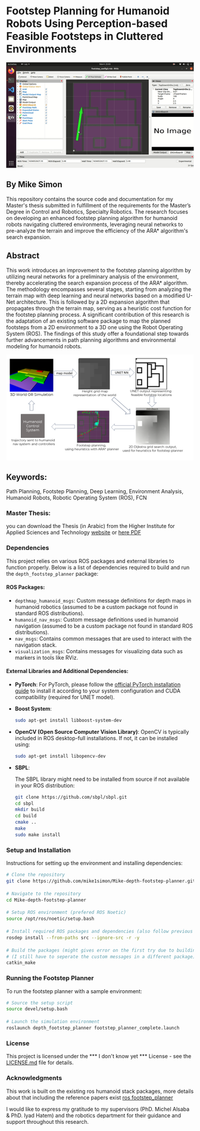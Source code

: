 # Footstep Planning for Humanoid Robots Using Perception-based Feasible Footsteps in Cluttered Environments
![Rviz-depth-footstep-planning.gif](./depth_footstep_search.gif)
## By Mike Simon

This repository contains the source code and documentation for my Master's thesis submitted in fulfillment of the requirements for the Master’s Degree in Control and Robotics, Specialty Robotics. The research focuses on developing an enhanced footstep planning algorithm for humanoid robots navigating cluttered environments, leveraging neural networks to pre-analyze the terrain and improve the efficiency of the ARA* algorithm's search expansion.
## Abstract

This work introduces an improvement to the footstep planning algorithm by utilizing neural networks for a preliminary analysis of the environment, thereby accelerating the search expansion process of the ARA* algorithm. The methodology encompasses several stages, starting from analyzing the terrain map with deep learning and neural networks based on a modified U-Net architecture. This is followed by a 2D expansion algorithm that propagates through the terrain map, serving as a heuristic cost function for the footstep planning process. A significant contribution of this research is the adaptation of an existing software package to map the planned footsteps from a 2D environment to a 3D one using the Robot Operating System (ROS). The findings of this study offer a foundational step towards further advancements in path planning algorithms and environmental modeling for humanoid robots.

![Master-Thesis.png](./Thesis.png)

## Keywords:

Path Planning, Footstep Planning, Deep Learning, Environment Analysis, Humanoid Robots, Robotic Operating System (ROS), FCN


### Master Thesis:
you can download the Thesis (in Arabic) from the Higher Institute for Applied Sciences and Technology [website](https://hiast.edu.sy/en/Master-PhD-Theses) or [here PDF](https://hiast.edu.sy/sites/default/files/MasterPHD/62c2e34f9ad01.pdf)


### Dependencies

This project relies on various ROS packages and external libraries to function properly. Below is a list of dependencies required to build and run the `depth_footstep_planner` package:

#### ROS Packages:

- `depthmap_humanoid_msgs`: Custom message definitions for depth maps in humanoid robotics (assumed to be a custom package not found in standard ROS distributions).
- `humanoid_nav_msgs`: Custom message definitions used in humanoid navigation (assumed to be a custom package not found in standard ROS distributions).
- `nav_msgs`: Contains common messages that are used to interact with the navigation stack.
- `visualization_msgs`: Contains messages for visualizing data such as markers in tools like RViz.

#### External Libraries and Additional Dependencies:

- **PyTorch**: 
For PyTorch, please follow the [official PyTorch installation guide](https://pytorch.org/get-started/locally/) to install it according to your system configuration and CUDA compatibility (required for UNET model).

- **Boost System**:

    ```bash
    sudo apt-get install libboost-system-dev
    ```

- **OpenCV (Open Source Computer Vision Library)**:
OpenCV is typically included in ROS desktop-full installations. If not, it can be installed using:
    ```bash
    sudo apt-get install libopencv-dev
    ```

- **SBPL**:

    The SBPL library might need to be installed from source if not available in your ROS distribution:

    ```bash
    git clone https://github.com/sbpl/sbpl.git
    cd sbpl
    mkdir build
    cd build
    cmake ..
    make
    sudo make install
    ```


### Setup and Installation

Instructions for setting up the environment and installing dependencies:

```bash
# Clone the repository
git clone https://github.com/mike1simon/Mike-depth-footstep-planner.git

# Navigate to the repository
cd Mike-depth-footstep-planner

# Setup ROS environment (prefered ROS Noetic)
source /opt/ros/noetic/setup.bash

# Install required ROS packages and dependencies (also follow previous steps)
rosdep install --from-paths src --ignore-src -r -y

# Build the packages (might gives error on the first try due to building msgs 
# (I still have to seperate the custom messages in a different package))
catkin_make
```

### Running the Footstep Planner

To run the footstep planner with a sample environment:

```bash
# Source the setup script
source devel/setup.bash

# Launch the simulation environment
roslaunch depth_footstep_planner footstep_planner_complete.launch
```

### License

This project is licensed under the *** I don't know yet *** License - see the [LICENSE.md](LICENSE.md) file for details.

### Acknowledgments
This work is built on the existing ros humanoid stack packages, more details about that including the reference papers exist [ros footstep_planner](http://wiki.ros.org/footstep_planner)

I would like to express my gratitude to my supervisors (PhD. Michel Alsaba & PhD. Iyad Hatem) and the robotics department for their guidance and support throughout this research.
